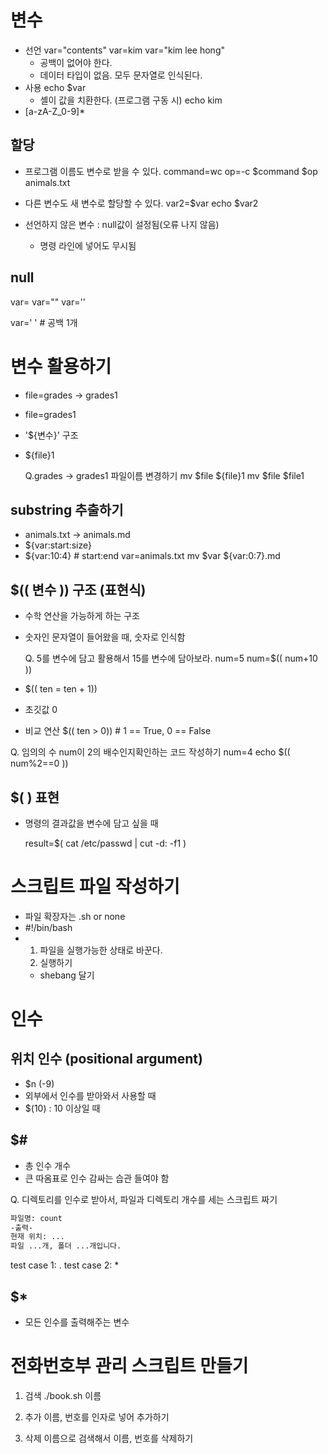 # 변수
- 선언
  var="contents"
  var=kim
  var="kim lee hong"
  - 공백이 없어야 한다.
  - 데이터 타입이 없음. 모두 문자열로 인식된다.
- 사용
  echo $var
  - 셸이 값을 치환한다. (프로그램 구동 시)
  echo kim
- [a-zA-Z_0-9]*

## 할당
- 프로그램 이름도 변수로 받을 수 있다.
  command=wc
  op=-c
  $command $op animals.txt

- 다른 변수도 새 변수로 할당할 수 있다.
  var2=$var
  echo $var2

- 선언하지 않은 변수 : null값이 설정됨(오류 나지 않음)
  - 명령 라인에 넣어도 무시됨

## null
var=
var=""
var=''

var=' ' # 공백 1개

# 변수 활용하기
- file=grades -> grades1
- file=grades1
- '${변수}' 구조
- ${file}1


  Q.grades -> grades1 파일이름 변경하기
    mv $file ${file}1
  mv $file $file1

## substring 추출하기
- animals.txt -> animals.md
- ${var:start:size}
- ${var:10:4} # start:end
var=animals.txt
mv $var ${var:0:7}.md
## $(( 변수 )) 구조 (표현식)
- 수학 연산을 가능하게 하는 구조
- 숫자인 문자열이 들어왔을 때, 숫자로 인식함

  Q. 5를 변수에 담고 활용해서 15를 변수에 담아보라.
  num=5
  num=$(( num+10 ))
- $(( ten = ten + 1))
- 초깃값 0

- 비교 연산
  $(( ten > 0)) # 1 == True, 0 == False

Q. 임의의 수 num이 2의 배수인지확인하는 코드 작성하기
num=4
echo $(( num%2==0 ))
## $( ) 표현
- 명령의 결과값을 변수에 담고 싶을 때

  result=$( cat /etc/passwd | cut -d: -f1 )

# 스크립트 파일 작성하기
- 파일 확장자는 .sh or none
- #!/bin/bash
- 1) 파일을 실행가능한 상태로 바꾼다.
  2) 실행하기
  - shebang 달기

# 인수

## 위치 인수 (positional argument)
- $n (-9)
- 외부에서 인수를 받아와서 사용할 때
- $(10) : 10 이상일 때

## $#
- 총 인수 개수
- 큰 따옴표로 인수 감싸는 습관 들여야 함

Q. 디렉토리를 인수로 받아서, 파일과 디렉토리 개수를 세는 스크립트 짜기
```sh
파일명: count 
-출력-
현재 위치: ...
파일 ...개, 폴더 ...개입니다.
```
test case 1: .
test case 2: *

## $*
- 모든 인수를 출력해주는 변수


# 전화번호부 관리 스크립트 만들기
1) 검색
  ./book.sh 이름

2) 추가
  이름, 번호를 인자로 넣어 추가하기
3) 삭제
  이름으로 검색해서 이름, 번호를 삭제하기